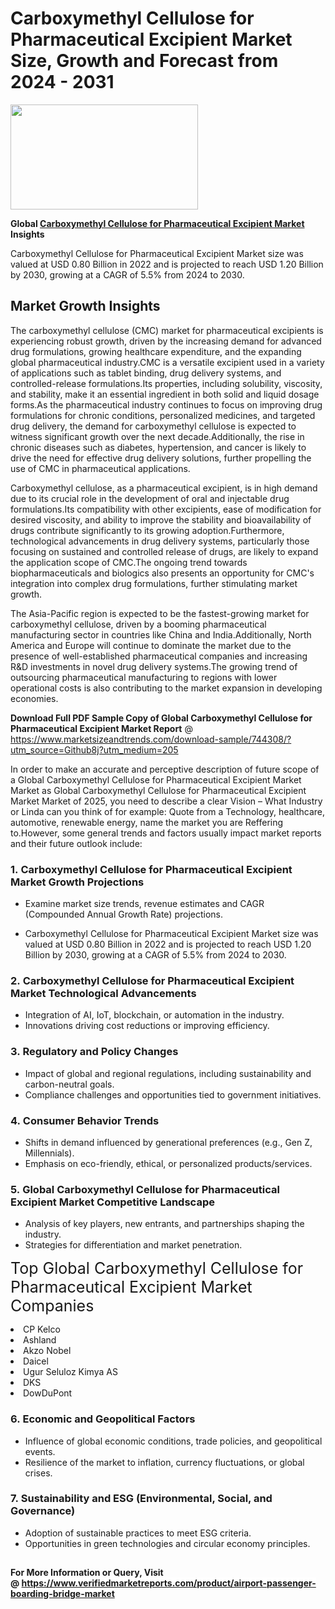 <H1>Carboxymethyl Cellulose for Pharmaceutical Excipient Market Size, Growth and Forecast from 2024 - 2031</H1><img class="aligncenter size-medium wp-image-584254" src="https://thirdeyenews.in/wp-content/uploads/2024/09/Global-Market-Research-300x168.jpeg" alt="" width="300" height="168" /><p><strong>Global&nbsp;<a href="https://www.marketsizeandtrends.com/download-sample/744308/?utm_source=Github8j?utm_medium=205">Carboxymethyl Cellulose for Pharmaceutical Excipient Market</a> Insights</strong></p><p>Carboxymethyl Cellulose for Pharmaceutical Excipient Market size was valued at USD 0.80 Billion in 2022 and is projected to reach USD 1.20 Billion by 2030, growing at a CAGR of 5.5% from 2024 to 2030.</p><p><h2>Market Growth Insights</h2> The carboxymethyl cellulose (CMC) market for pharmaceutical excipients is experiencing robust growth, driven by the increasing demand for advanced drug formulations, growing healthcare expenditure, and the expanding global pharmaceutical industry.CMC is a versatile excipient used in a variety of applications such as tablet binding, drug delivery systems, and controlled-release formulations.Its properties, including solubility, viscosity, and stability, make it an essential ingredient in both solid and liquid dosage forms.As the pharmaceutical industry continues to focus on improving drug formulations for chronic conditions, personalized medicines, and targeted drug delivery, the demand for carboxymethyl cellulose is expected to witness significant growth over the next decade.Additionally, the rise in chronic diseases such as diabetes, hypertension, and cancer is likely to drive the need for effective drug delivery solutions, further propelling the use of CMC in pharmaceutical applications. <p>Carboxymethyl cellulose, as a pharmaceutical excipient, is in high demand due to its crucial role in the development of oral and injectable drug formulations.Its compatibility with other excipients, ease of modification for desired viscosity, and ability to improve the stability and bioavailability of drugs contribute significantly to its growing adoption.Furthermore, technological advancements in drug delivery systems, particularly those focusing on sustained and controlled release of drugs, are likely to expand the application scope of CMC.The ongoing trend towards biopharmaceuticals and biologics also presents an opportunity for CMC's integration into complex drug formulations, further stimulating market growth.</p> <p>The Asia-Pacific region is expected to be the fastest-growing market for carboxymethyl cellulose, driven by a booming pharmaceutical manufacturing sector in countries like China and India.Additionally, North America and Europe will continue to dominate the market due to the presence of well-established pharmaceutical companies and increasing R&D investments in novel drug delivery systems.The growing trend of outsourcing pharmaceutical manufacturing to regions with lower operational costs is also contributing to the market expansion in developing economies.</p> </p><p><span class=""><strong>Download Full PDF Sample Copy of Global Carboxymethyl Cellulose for Pharmaceutical Excipient Market Report</strong> @ <a href="https://www.marketsizeandtrends.com/download-sample/744308/?utm_source=Github8j?utm_medium=205" target="_blank">https://www.marketsizeandtrends.com/download-sample/744308/?utm_source=Github8j?utm_medium=205</a></span></p><p>In order to make an accurate and perceptive description of future scope of a Global&nbsp;Carboxymethyl Cellulose for Pharmaceutical Excipient Market Market as Global&nbsp;Carboxymethyl Cellulose for Pharmaceutical Excipient Market Market of 2025, you need to describe a clear Vision &ndash; What Industry or Linda can you think of for example: Quote from a Technology, healthcare, automotive, renewable energy, name the market you are Reffering to.However, some general trends and factors usually impact market reports and their future outlook include:</p><h3>1.&nbsp;<strong>Carboxymethyl Cellulose for Pharmaceutical Excipient Market Growth Projections</strong></h3><ul><li>Examine market size trends, revenue estimates and CAGR (Compounded Annual Growth Rate) projections.</li><li><p>Carboxymethyl Cellulose for Pharmaceutical Excipient Market size was valued at USD 0.80 Billion in 2022 and is projected to reach USD 1.20 Billion by 2030, growing at a CAGR of 5.5% from 2024 to 2030.</p></li></ul><h3>2.&nbsp;<strong>Carboxymethyl Cellulose for Pharmaceutical Excipient Market Technological Advancements</strong></h3><ul><li>Integration of AI, IoT, blockchain, or automation in the industry.</li><li>Innovations driving cost reductions or improving efficiency.</li></ul><h3>3.&nbsp;<strong>Regulatory and Policy Changes</strong></h3><ul><li>Impact of global and regional regulations, including sustainability and carbon-neutral goals.</li><li>Compliance challenges and opportunities tied to government initiatives.</li></ul><h3>4.&nbsp;<strong>Consumer Behavior Trends</strong></h3><ul><li>Shifts in demand influenced by generational preferences (e.g., Gen Z, Millennials).</li><li>Emphasis on eco-friendly, ethical, or personalized products/services.</li></ul><h3>5.&nbsp;<strong>Global Carboxymethyl Cellulose for Pharmaceutical Excipient Market Competitive Landscape</strong></h3><ul><li>Analysis of key players, new entrants, and partnerships shaping the industry.</li><li>Strategies for differentiation and market penetration.</li></ul><p data-pm-slice="1 1 []"><span style="color: inherit; font-family: inherit; font-size: 25px;">Top Global Carboxymethyl Cellulose for Pharmaceutical Excipient Market Companies</span></p><div class="" data-test-id=""><p><li>CP Kelco</li><li> Ashland</li><li> Akzo Nobel</li><li> Daicel</li><li> Ugur Seluloz Kimya AS</li><li> DKS</li><li> DowDuPont</li></p></div><h3>6.&nbsp;<strong>Economic and Geopolitical Factors</strong></h3><ul><li>Influence of global economic conditions, trade policies, and geopolitical events.</li><li>Resilience of the market to inflation, currency fluctuations, or global crises.</li></ul><h3>7.&nbsp;<strong>Sustainability and ESG (Environmental, Social, and Governance)</strong></h3><ul><li>Adoption of sustainable practices to meet ESG criteria.</li><li>Opportunities in green technologies and circular economy principles.</li></ul><h2><strong style="font-size: 14px;">For More Information or Query, Visit @&nbsp;</strong><a style="background-color: #ffffff; font-size: 14px;" href="https://www.marketsizeandtrends.com/report/carboxymethyl-cellulose-for-pharmaceutical-excipient-market/" target="_blank">https://www.verifiedmarketreports.com/product/airport-passenger-boarding-bridge-market</a></h2>